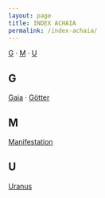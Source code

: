 ```yaml
---
layout: page
title: INDEX ACHAIA
permalink: /index-achaia/
---
```

[G](#G) · [M](#M) · [U](#U)

## <a name="G">G</a>

[Gaia](/gaia/) · [Götter](/goetter/)

## <a name="M">M</a>

[Manifestation](/manifestation/)

## <a name="U">U</a>

[Uranus](/uranus/)
